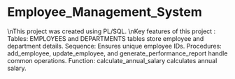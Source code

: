 # Employee_Management_System
\nThis project was created using PL/SQL.
\nKey features of this project :
Tables: EMPLOYEES and DEPARTMENTS tables store employee and department details.
Sequence: Ensures unique employee IDs.
Procedures: add_employee, update_employee, and generate_performance_report handle common operations.
Function: calculate_annual_salary calculates annual salary.
